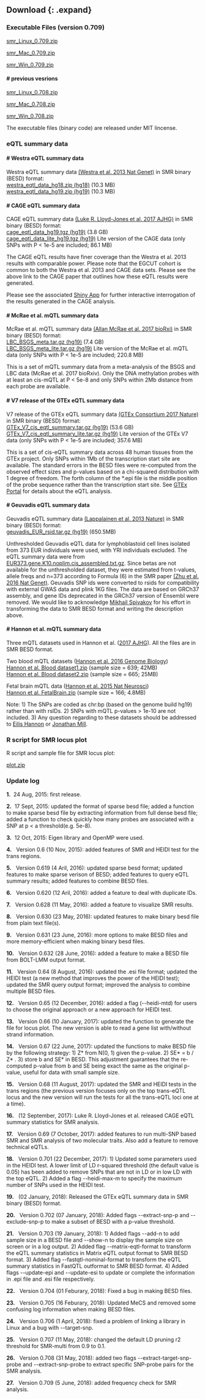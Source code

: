 
## Download {: .expand}
### Executable Files (version 0.709) 

[smr\_Linux\_0.709.zip](download/smr_Linux_0.709.zip)

[smr\_Mac\_0.709.zip](download/smr_Mac_0.709.zip)

[smr\_Win\_0.709.zip](download/smr_Win_0.709.zip)

#### \# previous vesrions

[smr\_Linux\_0.708.zip](download/smr_Linux_0.708.zip)

[smr\_Mac\_0.708.zip](download/smr_Mac_0.708.zip)

[smr\_Win\_0.708.zip](download/smr_Win_0.708.zip)

The executable files (binary code) are released under MIT lincense.

### eQTL summary data 

#### \# Westra eQTL summary data
Westra eQTL summary data [(Westra et al. 2013 Nat Genet)](http://www.ncbi.nlm.nih.gov/pubmed/24013639) in SMR
binary (BESD) format:<br/>
[westra\_eqtl\_data\_hg18.zip (hg18)](../../data/SMR/westra_eqtl_hg18.zip) (10.3 MB)<br/>
[westra\_eqtl\_data\_hg19.zip (hg19)](../../data/SMR/westra_eqtl_hg19.zip) (10.3 MB)


#### \# CAGE eQTL summary data
CAGE eQTL summary data [(Luke R. Lloyd-Jones et al. 2017 AJHG)](http://www.cell.com/ajhg/abstract/S0002-9297(16)30532-8) in SMR binary (BESD) format:<br/>
[cage\_eqtl\_data\_hg19.tgz (hg19)](../../data/SMR/cage_eqtl_data_hg19.tgz) (3.8 GB)<br/>
[cage\_eqtl\_data\_lite\_hg19.tgz (hg19)](../../data/SMR/cage_eqtl_data_lite_hg19.tar.gz) Lite version of the CAGE data (only SNPs with P < 1e-5 are included; 86.1 MB)

The CAGE eQTL results have finer coverage than the Westra et al. 2013
results with comparable power. Please note that the EGCUT cohort is
common to both the Westra et al. 2013 and CAGE data sets. Please see the
above link to the CAGE paper that outlines how these eQTL results were
generated.

Please see the associated [Shiny App](http://cnsgenomics.com/shiny/CAGE/) for further interactive
interrogation of the results generated in the CAGE analysis.

#### \# McRae et al. mQTL summary data
McRae et al. mQTL summary data [(Allan McRae et al. 2017 bioRxi)](https://www.biorxiv.org/content/early/2017/07/21/166710) in SMR binary (BESD) format:<br/>
[LBC\_BSGS\_meta.tar.gz (hg19)](../../data/SMR/LBC_BSGS_meta.tar.gz) (7.4 GB)<br/>
[LBC\_BSGS\_meta\_lite.tar.gz (hg19)](../../data/SMR/LBC_BSGS_meta_lite.tar.gz) Lite version of the McRae et al. mQTL data (only SNPs with P < 1e-5 are included; 220.8 MB)

This is a set of mQTL summary data from a meta-analysis of the BSGS and LBC data (McRae et al. 2017 bioRxiv). Only the DNA methylation probes with at least an cis-mQTL at P < 5e-8 and only SNPs within 2Mb distance from each probe are available. 

#### \# V7 release of the GTEx eQTL summary data
V7 release of the GTEx eQTL summary data [(GTEx Consortium 2017 Nature)](https://www.nature.com/articles/nature24277) in SMR binary (BESD) format:<br/>
[GTEx\_V7\_cis\_eqtl\_summary.tar.gz (hg19)](../../data/SMR/GTEx_V7_cis_eqtl_summary.tar.gz) (53.6 GB)<br/>
[GTEx\_V7\_cis\_eqtl\_summary\_lite.tar.gz (hg19)](../../data/SMR/GTEx_V7_cis_eqtl_summary_lite.tar.gz) Lite version of the GTEx V7 data (only SNPs with P < 1e-5 are included; 357.6 MB)

This is a set of cis-eQTL summary data across 48 human tissues from the GTEx project. Only SNPs within 1Mb of the transcription start site are available. The standard errors in the BESD files were re-computed from the observed effect sizes and p-values based on a chi-squared distribution with 1 degree of freedom. The forth column of the *.epi file is the middle position of the probe sequence rather than the transcription start site. See [GTEx Portal](http://www.gtexportal.org/) for details about the eQTL analysis.

#### \# Geuvadis eQTL summary data
Geuvadis eQTL summary data [(Lappalainen et al. 2013 Nature)](https://www.nature.com/articles/nature12531) in SMR binary (BESD) format:<br/>
[geuvadis\_EUR\_rsid.tar.gz (hg19)](../../data/SMR/geuvadis_EUR_rsid.tar.gz) (650.5MB)

Unthresholded Geuvadis eQTL data for lymphoblastoid cell lines isolated from 373 EUR individuals were used, with YRI individuals excluded. The eQTL summary data were from [EUR373.gene.K10.noplim.cis\_assembled.txt.gz](http://jungle.unige.ch/~lappalainen/geuvadis/EUR373.gene.K10.noplim.cis_assembled.txt.gz). Since betas are not available for the unthresholded dataset, they were estimated from t-values, allele freqs and n=373 according to Formula (6) in the SMR paper [(Zhu et al. 2016 Nat Genet)](http://www.nature.com/ng/journal/vaop/ncurrent/full/ng.3538.html). Geuvadis SNP ids were converted to rsids for compatibility with external GWAS data and plink 1KG files. The data are based on GRCh37 assembly, and gene IDs deprecated in the GRCh37 version of Ensembl were removed. We would like to acknowledge [Mikhail Spivakov](mailto:Mikhail.Spivakov@babraham.ac.uk) for his effort in transforming the data to SMR BESD format and writing the description above.

#### \# Hannon et al. mQTL summary data
Three mQTL datasets used in Hannon et al. ([2017 AJHG](https://www.sciencedirect.com/science/article/pii/S0002929717301581?via%3Dihub)). All the files are in SMR BESD format.

Two blood mQTL datasets ([Hannon et al. 2016 Genome Biology](https://genomebiology.biomedcentral.com/articles/10.1186/s13059-016-1041-x)) <br/>
[Hannon et al. Blood dataset1.zip](../../data/SMR/Hannon_Blood_dataset1.zip) (sample size = 639; 42MB)<br/>
[Hannon et al. Blood dataset2.zip](../../data/SMR/Hannon_Blood_dataset2.zip) (sample size = 665; 25MB)

Fetal brain mQTL data ([Hannon et al. 2015 Nat Neurosci](https://www.nature.com/articles/nn.4182)) <br/>
[Hannon et al. FetalBrain.zip](../../data/SMR/Hannon_FetalBrain.zip) (sample size = 166; 4.8MB)

Note: 1) The SNPs are coded as chr:bp (based on the genome build hg19)
rather than with rsIDs. 2) SNPs with mQTL p-values > 1e-10 are not included. 3) Any question regarding to these datasets should be addressed to [Eilis Hannon](mailto:E.J.Hannon@exeter.ac.uk) or [Jonathan Mill](mailto:J.Mill@exeter.ac.uk). 


### R script for SMR locus plot 

R script and sample file for SMR locus plot:

[plot.zip](download/plot.zip)


### Update log 


**1.**  24 Aug, 2015: first release.

**2.**  17 Sept, 2015: updated the format of sparse besd file; added a
function to make sparse besd file by extracting information from full
dense besd file; added a function to check quickly how many probes are
associated with a SNP at p &lt; a threshold(e.g. 5e-8).

**3.**  12 Oct, 2015: Eigen library and OpenMP were used.

**4.**   Version 0.6 (10 Nov, 2015): added features of SMR and HEIDI
test for the trans regions.

**5.**   Version 0.619 (4 Aril, 2016): updated sparse besd format;
updated features to make sparse verison of BESD; added features to query
eQTL summary results; added features to combine BESD files.

**6.**   Version 0.620 (12 Aril, 2016): added a feature to deal with
duplicate IDs.

**7.**   Version 0.628 (11 May, 2016): added a feature to visualize SMR
results.

**8.**   Version 0.630 (23 May, 2016): updated features to make binary
besd file from plain text file(s).

**9.**   Version 0.631 (23 June, 2016): more options to make BESD files
and more memory-efficient when making binary besd files.

**10.**   Version 0.632 (28 June, 2016): added a feature to make a BESD
file from BOLT-LMM output format.

**11.**   Version 0.64 (8 August, 2016): updated the .esi file format;
updated the HEIDI test (a new method that improves the power of the
HEIDI test); updated the SMR query output format; improved the analysis
to combine multiple BESD files.

**12.**   Version 0.65 (12 December, 2016): added a flag (\--heidi-mtd)
for users to choose the original approach or a new approach for HEIDI
test.

**13.**   Version 0.66 (10 January, 2017): updated the function to
generate the file for locus plot. The new version is able to read a gene
list with/without strand information.

**14.**   Version 0.67 (22 June, 2017): updated the functions to make
BESD file by the following strategy: 1) Z\* from N(0, 1) given the
p-value. 2) SE\* = b / Z\* . 3) store b and SE\* in BESD. This
adjustment guarantees that the re-computed p-value from b and SE being
exact the same as the original p-value, useful for data with small
sample size.

**15.**   Version 0.68 (11 August, 2017): updated the SMR and HEIDI
tests in the trans regions (the previous version focuses only on the top
trans-eQTL locus and the new version will run the tests for all the
trans-eQTL loci one at a time).

**16.**   (12 September, 2017): Luke R. Lloyd-Jones et al. released CAGE
eQTL summary statistics for SMR analysis.

**17.**   Version 0.69 (7 October, 2017): added features to run
multi-SNP based SMR and SMR analysis of two molecular traits. Also add a
feature to remove technical eQTLs.

**18.**   Version 0.701 (22 December, 2017): 1) Updated some parameters used in the HEIDI test. A lower limit of LD r-squared threshold (the default value is 0.05) has been added to remove SNPs that are not in LD or in low LD with the top eQTL. 2) Added a flag --heidi-max-m to specify the maximum number of SNPs used in the HEIDI test. 

**19.**   (02 January, 2018): Released the GTEx eQTL summary data in SMR binary (BESD) format.

**20.**   Version 0.702 (07 January, 2018): Added flags --extract-snp-p and --exclude-snp-p to make a subset of BESD with a p-value threshold. 

**21.**   Version 0.703 (19 January, 2018): 1) Added flags --add-n to add sample size in a BESD file and --show-n to display the sample size on screen or in a log output. 2) Added flag --matrix-eqtl-format to transform the eQTL summary statistics in Matrix eQTL output format to SMR BESD format. 3) Added flag --fastqtl-nominal-format to transform the eQTL summary statistics in FastQTL outformat to SMR BESD format. 4) Added flags --update-epi and --update-esi to update or complete the information in .epi file and .esi file respectively.

**22.**   Version 0.704 (01 Feburary, 2018): Fixed a bug in making BESD files. 

**23.**   Version 0.705 (16 Feburary, 2018): Updated MeCS and removed some confusing log information when making BESD files. 

**24.**   Version 0.706 (1 April, 2018): fixed a problem of linking a library in Linux and a bug with --target-snp. 

**25.**   Version 0.707 (11 May, 2018): changed the default LD pruning r2 threshold for SMR-multi from 0.9 to 0.1.

**26.**   Version 0.708 (31 May, 2018): added two flags --extract-target-snp-probe and --extract-snp-probe to extract specific SNP-probe pairs for the SMR analysis.

**27.**   Version 0.709 (5 June, 2018): added frequency check for SMR analysis.

